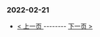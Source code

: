 ### 2022-02-21 
 

- [ < 上一页 ](https://github.com/able8/weibo-hot-record/blob/master/2022-02-20.md) -------- [ 下一页 > ](https://github.com/able8/weibo-hot-record/blob/master/2022-02-22.md)